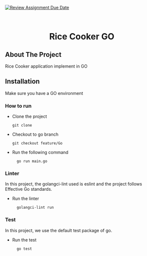 [![Review Assignment Due Date](https://classroom.github.com/assets/deadline-readme-button-24ddc0f5d75046c5622901739e7c5dd533143b0c8e959d652212380cedb1ea36.svg)](https://classroom.github.com/a/hy8NMZUz)

<br />
<div align="center">
  <h1 align="center">Rice Cooker GO</h1>
</div>

## About The Project

Rice Cooker application implement in GO

## Installation
Make sure you have a GO environment

### How to run

* Clone the project
  ```ssh
  git clone
* Checkout to go branch
  ```ssh
  git checkout feature/Go
* Run the following command
  ```npm
    go run main.go

### Linter

In this project, the golangci-lint used is eslint and the project follows Effective Go standards.

* Run the linter
  ```ssh
    golangci-lint run

### Test

In this project, we use the default test package of go.

* Run the test
  ```ssh
    go test